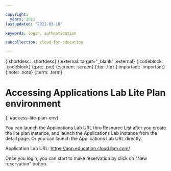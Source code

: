 ```yaml
---

copyright:
  years: 2021
lastupdated: "2021-03-18"

keywords: login, authentication

subcollection: cloud-for-education

---
```


{:shortdesc: .shortdesc}
{:external: target="_blank" .external}
{:codeblock: .codeblock}
{:pre: .pre}
{:screen: .screen}
{:tip: .tip}
{:important: .important}
{:note: .note}
{:term: .term}


# Accessing Applications Lab Lite Plan environment
{: #access-lite-plan-env}

You can launch the Applications Lab URL thru Resource List after you create the lite plan instance, and launch the Applications Lab instance from the detail page. Or you can launch the Applications Lab URL directly. 


Application Lab URL: https://app.education.cloud.ibm.com/


Once you login, you can start to make reservation by click on "New reservation" button. 

